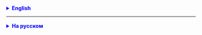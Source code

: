 <details style="margin-top: 16px">
  <summary style="cursor: pointer; color: blue;"><b>English</b></summary>

### Task 1

Given the sentence:

```
What is Java technology and what is its application?
Java is a programming language and a computing platform that was first released by Sun Microsystems in 1995. The technology has evolved from modest development to a tool that plays a significant role
in the modern digital world, providing a reliable platform for a multitude of services and applications. Innovative products
and digital services developed for the future will also be based on Java.

Despite the fact that most modern Java applications combine the Java environment and application, there are still many applications and even some websites that will not work if the desktop
version of Java is not installed on the computer. Java.com is a website designed for users who may still need Java
for desktop applications, especially for Java 8 applications. For more detailed information for developers and
users who would like to learn Java programming, see the dev.java website, for
business users, see the oracle.com/java website.
```

- Write a method that answers how many characters are in this sentence.
- Count how many letters (not characters, digits, or signs!) are in this sentence.
- Count how many letters of the Latin alphabet are in this sentence.
- Count how many letters of the Cyrillic alphabet are in this sentence.

### Task 2* Password Encoding and Decoding Program

#### Technical Specification

#### Goal:

Develop a Java program for encoding and decoding passwords using the following conditions:

- Every even index of a password character is shifted 1000 characters to the right in Unicode.
- Every odd index of a password character is shifted 10 characters to the left in Unicode.
- 6 random characters from the Unicode table are added to the encoded password.

### Functional Requirements:

1. The program should have two main methods: `encodePassword` for encoding a password and `decodePassword` for decoding a password.
2. The `encodePassword` method should take a string with the password as input and return the encoded password as a string.
3. The `decodePassword` method should take the encoded password as a string and return the original password as a string.
4. The program should add 6 random Unicode characters to the encoded password each time a password is encoded.

### Non-functional Requirements:

1. The program should be easy to use through a text-based console interface.
2. The program should be easily readable and maintainable.
3. The program should be tested (smoke test https://en.wikipedia.org/wiki/Smoke_testing_(software)).

</details>

<hr>

<details style="margin-top: 16px">
  <summary style="cursor: pointer; color: blue;"><b>На русском</b></summary>

### Задание 1

Дано предложение:

````text
Что такое технология Java и каково ее применение?
Java представляет собой язык программирования и платформу вычислений, которая была впервые выпущена компанией Sun
Microsystems в 1995 г. Технология эволюционировала из скромной разработки до инструмента, который играет серьезную роль
в современном цифровом мире, предоставляя надежную платформу для множества сервисов и приложений. Инновационные продукты
и цифровые услуги, разрабатываемые для будущего, также будут создаваться на основе Java.

Несмотря на то что большинство современных приложений Java объединяет в себе среду и приложение Java, все еще существует
множество приложений и даже некоторые веб-сайты, которые не будут работать, если на компьютере не установлена настольная
версия Java. Java.com — это веб-сайт, предназначенный для пользователей, которым, возможно, Java по-прежнему требуется
для настольных приложений, в частности для приложений на Java 8. Более подробную информацию для разработчиков и
пользователей, которые хотели бы научиться программированию на Java, см. на веб-сайте dev.java, для
бизнес-пользователей — на веб-странице oracle.com/java.
````

- Напишите метод, который отвечает на вопрос сколько cимволов в этом предложении.
- Подсчитайте, сколько букв (не символов и не цифр и не знаков!) в этом предложении.
- Подсчитайте, сколько букв латиского алфавита в этом предложении.
- Подсчитайте, сколько букв кирилического алфавита в этом предложении.

### Задание 2* Программа кодирования и декодирования пароля

### Техническое задание

#### Цель:

Разработать программу на Java для кодирования и декодирования пароля с использованием следующих условий:

- Каждый четный индекс символа пароля сдвигается на 1000 символов вправо в Unicode.
- Каждый нечетный индекс символа пароля сдвигается на 10 символов влево в Unicode.
- В закодированный пароль добавляются 6 случайных символов из таблицы Unicode.

### Функциональные требования:

1. Программа должна иметь два основных метода: `encodePassword` для кодирования пароля и `decodePassword` для
   декодирования пароля.
2. Метод `encodePassword` должен принимать строку с паролем в качестве входных данных и возвращать закодированный пароль
   в виде строки.
3. Метод `decodePassword` должен принимать закодированный пароль в виде строки и возвращать исходный пароль в виде
   строки.
4. Программа должна добавлять 6 случайных символов из Unicode в закодированный пароль при каждой кодировке пароля.

### Нефункциональные требования:

1. Программа должна быть простой в использовании через текстовый интерфейс в консоли.
2. Программа должна быть легко читаемой и поддерживаемой.
3. Программа должна быть протестирована (smoke test - https://ru.wikipedia.org/wiki/Smoke_test).

</details>
